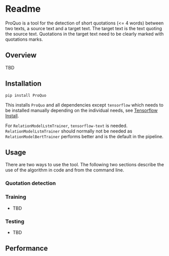 # Readme

ProQuo is a tool for the detection of short quotations (<= 4 words) between two texts, a source text and a target text.
The target text is the text quoting the source text. Quotations in the target text need to be clearly marked with
quotations marks.

## Overview
TBD

## Installation
~~~
pip install ProQuo
~~~

This installs `ProQuo` and all dependencies except `tensorflow` which needs to be installed manually depending on
the individual needs, see [Tensorflow Install](https://www.tensorflow.org/install).

For `RelationModelLstmTrainer`, `tensorflow-text` is needed. `RelationModelLstmTrainer` should normally not be needed as
`RelationModelBertTrainer` performs better and is the default in the pipeline.

## Usage
There are two ways to use the tool. The following two sections describe the use of the algorithm in code and from the command line.

### Quotation detection

### Training
 - TBD

### Testing
 - TBD

## Performance
